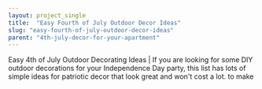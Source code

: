 ```yaml
---
layout: project_single
title:  "Easy Fourth of July Outdoor Decor Ideas"
slug: "easy-fourth-of-july-outdoor-decor-ideas"
parent: "4th-july-decor-for-your-apartment"
---
```

Easy 4th of July Outdoor Decorating Ideas | If you are looking for some DIY outdoor decorations for your Independence Day party, this list has lots of simple ideas for patriotic decor that look great and won't cost a lot. to make